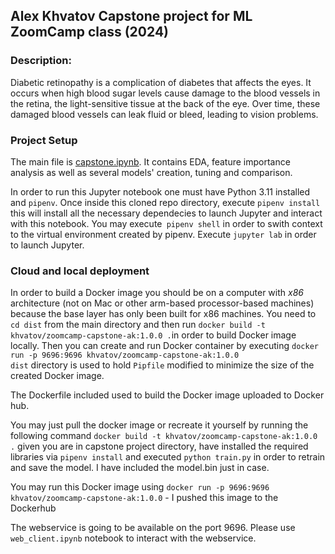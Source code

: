 ## Alex Khvatov Capstone project for ML ZoomCamp class (2024)

### Description:
Diabetic retinopathy is a complication of diabetes that affects the eyes. It occurs when high blood sugar levels cause damage to the blood vessels in the retina, the light-sensitive tissue at the back of the eye. Over time, these damaged blood vessels can leak fluid or bleed, leading to vision problems.

### Project Setup

The main file is [capstone.ipynb](capstone.ipynb). It contains EDA, feature importance analysis as well as several models' creation, tuning and comparison.

In order to run this Jupyter notebook one must have Python 3.11 installed and `pipenv`. Once inside this cloned repo directory, execute 
`pipenv install` 
this will install all the necessary dependecies to launch Jupyter and interact with this notebook. You may execute` pipenv shell` in order to swith context to the virtual environment created by pipenv. Execute `jupyter lab` in order to launch Jupyter.

### Cloud and local deployment

In order to build a Docker image you should be on a computer with _x86_ architecture (not on Mac or other arm-based processor-based machines) because the base layer has only been built for x86 machines. You need to `cd dist` from the main directory and then run `docker build -t khvatov/zoomcamp-capstone-ak:1.0.0 .`in order to build Docker image locally. Then you can create and run Docker container by executing `docker run -p 9696:9696 khvatov/zoomcamp-capstone-ak:1.0.0`
<br/>
`dist` directory is used to hold `Pipfile` modified to minimize the size of the created Docker image. 

The Dockerfile included used to build the Docker image uploaded to Docker hub.

You may just pull the docker image or recreate it yourself by running the following command `docker build -t khvatov/zoomcamp-capstone-ak:1.0.0 .` given you are in capstone project directory, have installed the required libraries via `pipenv install` and executed `python train.py` in order to retrain and save the model. I have included the model.bin just in case.

You may run this Docker image using `docker run -p 9696:9696 khvatov/zoomcamp-capstone-ak:1.0.0` - I pushed this image to the Dockerhub

The webservice is going to be available on the port 9696. Please use `web_client.ipynb` notebook to interact with the webservice.
